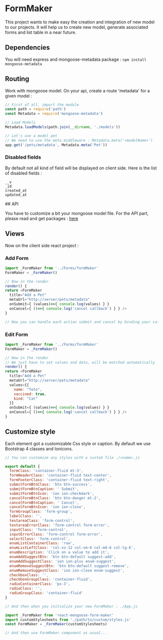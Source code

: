 # FormMaker

This project wants to make easy the creation and integration of new model to our projects.
It will help us to create new model, generate associated forms and list table in a near future.

## Dependencies

You will need express and mongoose-metadata package :
`npm install mongoose-metadata`

## Routing

Work with mongoose model. On your api, create a route 'metadata' for a given model :
```javascript
// First of all, import the module
const path = require('path')
const Metadata = require('mongoose-metadata')

// Load Models
Metadata.loadModels(path.join(__dirname, './models'))

// Let's use a model pet
// We need to use the meta middleware : Metadata.meta('<modelName>')
app.get('/pets/metadata', Metadata.meta('Pet'))
```

### Disabled fields

By default not all kind of field will be displayed on client side. Here is the list of disabled fields :

```
__v
_id
created_at
updated_at
```

## API

You have to customize a bit your mongoose model file.
For the API part, please read and get packages : [here](https://github.com/aluzed/mongoose-metadata)

## Views

Now on the client side react project :

### Add Form

```javascript
import _FormMaker from '../Forms/formMaker'
FormMaker = _FormMaker()

// Now in the render
render() {
return <FormMaker
  title="Add a Pet"
  metaUrl="http://server/pets/metadata"
  onSubmit={ (values)=>{ console.log(values) } }
  onCancel={ ()=>{ console.log('cancel callback') } } />
}

// Now you can handle each action submit and cancel by binding your callback here

```

### Edit Form

```javascript
import _FormMaker from '../Forms/formMaker'
FormMaker = _FormMaker()

// Now in the render
// We just have to set values and data, will be matched automatically
render() {
return <FormMaker
  title="Add a Pet"
  metaUrl="http://server/pets/metadata"
  values={{
    name: "Toto",
    vaccined: true,
    kind: "Cat"
  }}
  onSubmit={ (values)=>{ console.log(values) } }
  onCancel={ ()=>{ console.log('cancel callback') } } />
}

```

## Customize style

Each element got a customizable Css style or caption. By default we use Bootstrap 4 classes and Ionicons.

```javascript
// You can customize any styles with a custom file ./<name>.js

export default {
  formClass: 'container-fluid mt-3',
  formHeaderClass: 'container-fluid text-center',
  formFooterClass: 'container-fluid text-right',
  submitFormBtnClass: 'btn btn-success',
  submitFormBtnCaption: ' Submit',
  submitFormBtnIcon: 'ion ion-checkmark',
  cancelFormBtnClass: 'btn btn-danger ml-2',
  cancelFormBtnCaption: ' Cancel',
  cancelFormBtnIcon: 'ion ion-close',
  formGroupClass: 'form-group',
  labelClass: '',
  textareaClass: 'form-control',
  textareaErrorClass: 'form-control form-error',
  inputClass: 'form-control',
  inputErrorClass: 'form-control form-error',
  selectClass: 'form-control',
  enumListContainerClass: 'row',
  enumListLeftClass: 'col-xs-12 col-sm-6 col-md-6 col-lg-6',
  enumDescription: 'Click on a value to add it',
  enumAddSuggestBtn: 'btn btn-default suggest-add',
  enumAddSuggestClass: 'ion ion-plus enum-suggest',
  enumRemoveSuggestBtn: 'btn btn-default suggest-remove',
  enumRemoveSuggestClass: 'ion ion-close enum-suggest',
  checkboxClass: '',
  checkboxGroupClass: 'container-fluid',
  radioContainerClass: 'px-3',
  radioClass: '',
  radioGroupClass: 'container-fluid'
}

// And then when you initialize your new FormMaker : ./App.js

import _FormMaker from 'react-mongoose-form-maker'
import customStylesheets from './path/to/custom/styles.js'
const FormMaker = _FormMaker(customStylesheets)

// And then use FormMaker component as usual...
```
